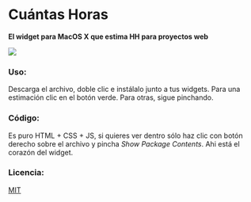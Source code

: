 # Cuántas Horas

**El widget para MacOS X que estima HH para proyectos web**

![](https://dl.dropboxusercontent.com/u/3522/cuantas-horas.png)

### Uso: 

Descarga el archivo, doble clic e instálalo junto a tus widgets. Para una estimación clic en el botón verde. Para otras, sigue pinchando.

### Código:

Es puro HTML + CSS + JS, si quieres ver dentro sólo haz clic con botón derecho sobre el archivo y pincha _Show Package Contents_. Ahi está el corazón del widget.

### Licencia:

[MIT](LICENSE.md)
